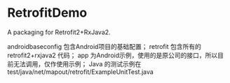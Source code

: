 # RetrofitDemo
A packaging for Retrofit2+RxJava2.

androidbaseconfig 包含Android项目的基础配置；
retrofit 包含所有的 retrofit2+rxjava2 代码；
app 为Android示例，使用的是原公司的接口，所以目前无法调用，仅作使用示例；
Java 的测试示例在 test/java/net/mapout/retrofit/ExampleUnitTest.java

